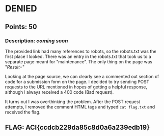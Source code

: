 # **DENIED**
## Points: 50
### **Description:** *coming soon*
The provided link had many references to robots, so the robots.txt was the first place I looked.
There was an entry in the robots.txt that took us to a separate page meant for "maintenance". The only thing on the page was "*Result=*" 

Looking at the page source, we can clearly see a commented out section of code for a submission form on the page. I decided to try sending POST requests to the URL
mentioned in hopes of getting a helpful response, although I always received a 400 code (Bad request).

It turns out I was overthinking the problem. After the POST request attempts, I removed the comment HTML tags and typed `cat flag.txt` and received the flag.


## **FLAG:** ACI{ccdcb229da85c8d0a6a239edb19}

